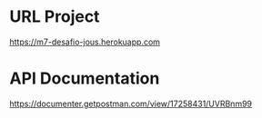 # URL Project

https://m7-desafio-jous.herokuapp.com

# API Documentation

https://documenter.getpostman.com/view/17258431/UVRBnm99
